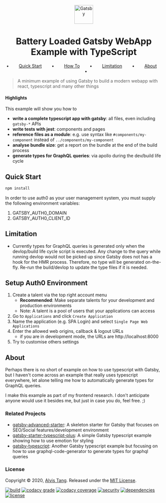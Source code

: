 <div align="center">

[<img alt="Gatsby" src="https://www.gatsbyjs.org/monogram.svg" width="60" />](https://www.gatsbyjs.org)

# Battery Loaded Gatsby WebApp Example with TypeScript

•   [Quick Start](#quick-start)   •   [How To](#how-to)   •   [Limitation](#limitation)   •   [About](#about)   •

</div>

> A minimum example of using Gatsby to build a modern webapp with react, typescript and many other things

#### Highlights

This example will show you how to

- **write a complete typescript app with gatsby**: all files, even including `gatsby-*` APIs
- **write tests with jest**: components and pages
- **reference files as a module**: e.g. use syntax like `#components/my-component` instead of `../components/my-component`
- **analyse bundle size**: get a report on the bundle at the end of the build process
- **generate types for GraphQL queries**: via apollo during the dev/build life cycle

## Quick Start

```sh
npm install
```

In order to use auth0 as your user management system, you must supply the following environment variables:

1. GATSBY_AUTH0_DOMAIN
2. GATSBY_AUTH0_CLIENT_ID

## Limitation

- Currently types for GraphQL queries is generated only when the devlop/build life cycle script is executed.
  Any change to the query while running devlop would not be picked up since Gatsby does not has a hook for the HMR process.
  Therefore, no type will be generated on-the-fly.
  Re-run the build/devlop to update the type files if it is needed.

## Setup Auth0 Environment

1.  Create a talent via the top right account menu
    - **Recommended**: Make separate talents for your development and production environments
    - Note: A talent is a pool of users that your applications can access
2.  Go to `Applications` and click `Create Application`
3.  Name the application (e.g. SPA Login) and select `Single Page Web Applications`
4.  Enter the allowed web origins, callback & logout URLs
    - if you are in development mode, the URLs are http://localhost:8000
5.  Try to customise others settings

## About

Perhaps there is no short of example on how to use typescript with Gatsby,
but I haven't come across an example that really uses typescript everywhere,
let alone telling me how to automatically generate types for GraphQL queries.

I make this example as part of my frontend research.
I don't anticipate anyone would use it besides me, but just in case you do, feel free. ;)

### Related Projects

- [gatsby-advanced-starter](https://github.com/Vagr9K/gatsby-advanced-starter): A skeleton starter for Gatsby that focuses on SEO/Social features/development environment
- [gatsby-starter-typescript-plus](https://github.com/resir014/gatsby-starter-typescript-plus): A simple Gatsby typescript example showing how to use emotion for styling
- [gatsby-typescript](https://github.com/d4rekanguok/gatsby-typescript): Another Gatsby typescript example but focusing on how to use graphql-code-generator to generate types for graphql queries

### License

Copyright © 2020, [Alvis Tang](https://github.com/alvis). Released under the [MIT License](LICENSE).

[![build](https://img.shields.io/github/workflow/status/alvis/presetter/continuous%20integration?style=flat-square)](../actions)
[![codacy grade](https://img.shields.io/codacy/grade/fcb13294d2f24f54988bb001ae8676f8/master.svg?style=flat-square)](https://www.codacy.com/app/alvis/preconfig)
[![codacy coverage](https://img.shields.io/codacy/coverage/fcb13294d2f24f54988bb001ae8676f8.svg?style=flat-square)](https://www.codacy.com/app/alvis/preconfig)
[![security](https://img.shields.io/snyk/vulnerabilities/github/alvis/presetter?style=flat-square)](https://snyk.io/test/github/alvis/preconfig)
[![dependencies](https://img.shields.io/david/alvis/preconfig.svg?style=flat-square)](https://david-dm.org/alvis/preconfig)
[![license](https://img.shields.io/github/license/alvis/preconfig.svg?style=flat-square)](https://github.com/alvis/preconfig/blob/master/LICENSE)
